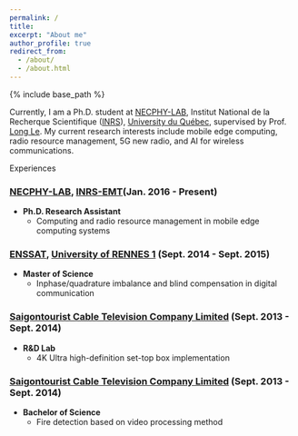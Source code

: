 ```yaml
---
permalink: /
title: 
excerpt: "About me"
author_profile: true
redirect_from: 
  - /about/
  - /about.html
---
```


{% include base_path %}

Currently, I am a Ph.D. student at [NECPHY-LAB](http://necphy-lab.com/), Institut National de la Recherque Scientifique ([INRS](http://www.inrs.ca/english/homepage)), [University du Québec](http://www.uquebec.ca/reseau/fr), supervised by Prof. [Long Le](https://scholar.google.ca/citations?user=-STl68rkz_kC&hl=en&oi=ao). My current research interests include mobile edge computing, radio resource management, 5G new radio, and AI for wireless communications. 

Experiences

### [NECPHY-LAB](http://necphy-lab.com/), [INRS-EMT](http://www.emt.inrs.ca/emt/)(Jan. 2016 - Present)
- **Ph.D. Research Assistant** 
  - Computing and radio resource management in mobile edge computing systems

### [ENSSAT](http://www.enssat.fr/en_US/recherche/laboratoire-irisa), [University of RENNES 1](https://www.univ-rennes1.fr/) (Sept. 2014 - Sept. 2015)
- **Master of Science** 
  - Inphase/quadrature imbalance and blind compensation in digital communication

### [Saigontourist Cable Television Company Limited](http://www.sctv.com.vn/) (Sept. 2013 - Sept. 2014)
- **R&D Lab**  
  - 4K Ultra high-definition set-top box implementation

### [Saigontourist Cable Television Company Limited](http://www.sctv.com.vn/) (Sept. 2013 - Sept. 2014)
- **Bachelor of Science** 
  - Fire detection based on video processing method

